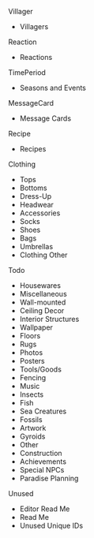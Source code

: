 Villager
  - Villagers

Reaction
  - Reactions

TimePeriod
  - Seasons and Events

MessageCard
  - Message Cards

Recipe
  - Recipes

Clothing
  - Tops
  - Bottoms
  - Dress-Up
  - Headwear
  - Accessories
  - Socks
  - Shoes
  - Bags
  - Umbrellas
  - Clothing Other

Todo
  - Housewares
  - Miscellaneous
  - Wall-mounted
  - Ceiling Decor
  - Interior Structures
  - Wallpaper
  - Floors
  - Rugs
  - Photos
  - Posters
  - Tools/Goods
  - Fencing
  - Music
  - Insects
  - Fish
  - Sea Creatures
  - Fossils
  - Artwork
  - Gyroids
  - Other
  - Construction
  - Achievements
  - Special NPCs
  - Paradise Planning

Unused
  - Editor Read Me
  - Read Me
  - Unused Unique IDs